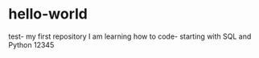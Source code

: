 # hello-world
test- my first repository
I am learning how to code- starting with SQL and Python
12345
